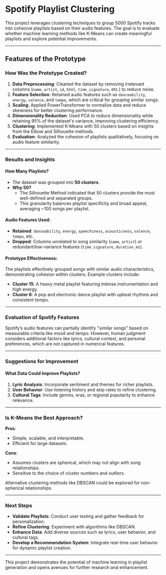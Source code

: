# Spotify Playlist Clustering

This project leverages clustering techniques to group 5000 Spotify tracks into cohesive playlists based on their audio features. The goal is to evaluate whether machine learning methods like K-Means can create meaningful playlists and explore potential improvements.

---

## Features of the Prototype

### How Was the Prototype Created?
1. **Data Preprocessing**: Cleaned the dataset by removing irrelevant columns (`name`, `artist`, `id`, `html`, `time_signature`, etc.) to reduce noise.
2. **Feature Selection**: Retained audio features such as `danceability`, `energy`, `valence`, and `tempo`, which are critical for grouping similar songs.
3. **Scaling**: Applied PowerTransformer to normalize data and reduce skewness for better clustering performance.
4. **Dimensionality Reduction**: Used PCA to reduce dimensionality while retaining 95% of the dataset's variance, improving clustering efficiency.
5. **Clustering**: Implemented K-Means with 50 clusters based on insights from the Elbow and Silhouette methods.
6. **Evaluation**: Analyzed the cohesion of playlists qualitatively, focusing on audio feature similarity.

---

### Results and Insights

#### How Many Playlists?
- The dataset was grouped into **50 clusters**.
- **Why 50?**
  - The Silhouette Method indicated that 50 clusters provide the most well-defined and separated groups.
  - This granularity balances playlist specificity and broad appeal, averaging ~100 songs per playlist.

#### Audio Features Used:
- **Retained**: `danceability`, `energy`, `speechiness`, `acousticness`, `valence`, `tempo`, etc.
- **Dropped**: Columns unrelated to song similarity (`name`, `artist`) or redundant/low-variance features (`time_signature`, `duration_ms`).

#### Prototype Effectiveness:
The playlists effectively grouped songs with similar audio characteristics, demonstrating cohesion within clusters. Example clusters include:
- **Cluster 15**: A heavy metal playlist featuring intense instrumentation and high energy.
- **Cluster 6**: A pop and electronic dance playlist with upbeat rhythms and consistent tempo.

---

### Evaluation of Spotify Features

Spotify’s audio features can partially identify "similar songs" based on measurable criteria like mood and tempo. However, human judgment considers additional factors like lyrics, cultural context, and personal preferences, which are not captured in numerical features.

---

### Suggestions for Improvement

#### What Data Could Improve Playlists?
1. **Lyric Analysis**: Incorporate sentiment and themes for richer playlists.
2. **User Behavior**: Use listening history and skip rates to refine clustering.
3. **Cultural Tags**: Include genres, eras, or regional popularity to enhance relevance.

---

### Is K-Means the Best Approach?

**Pros**:
- Simple, scalable, and interpretable.
- Efficient for large datasets.

**Cons**:
- Assumes clusters are spherical, which may not align with song relationships.
- Sensitive to the choice of cluster numbers and outliers.

Alternative clustering methods like DBSCAN could be explored for non-spherical relationships.

---

### Next Steps
- **Validate Playlists**: Conduct user testing and gather feedback for personalization.
- **Refine Clustering**: Experiment with algorithms like DBSCAN.
- **Enhance Data**: Add diverse sources such as lyrics, user behavior, and cultural tags.
- **Develop a Recommendation System**: Integrate real-time user behavior for dynamic playlist creation.

---

This project demonstrates the potential of machine learning in playlist generation and opens avenues for further research and enhancement.

